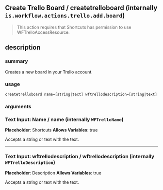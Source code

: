
## Create Trello Board / createtrelloboard (internally `is.workflow.actions.trello.add.board`)


> This action requires that Shortcuts has permission to use WFTrelloAccessResource.


## description
### summary
Creates a new board in your Trello account.


### usage
`createtrelloboard name=[string|text] wftrellodescription=[string|text]`

### arguments
### Text Input: Name / name (internally `WFTrelloName`)
**Placeholder**: Shortcuts
**Allows Variables**: true


Accepts a string 
or text
with the text.

---

### Text Input: wftrellodescription / wftrellodescription (internally `WFTrelloDescription`)
**Placeholder**: Description
**Allows Variables**: true


Accepts a string 
or text
with the text.
